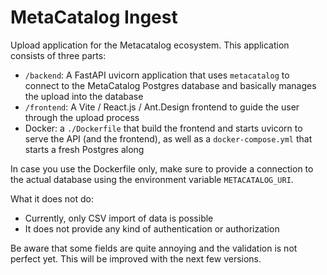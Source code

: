 # MetaCatalog Ingest

Upload application for the Metacatalog ecosystem. This application consists of three parts:

* `/backend`: A FastAPI uvicorn application that uses `metacatalog` to connect to the MetaCatalog Postgres database and basically manages the upload into the database
* `/frontend`: A Vite / React.js / Ant.Design frontend to guide the user through the upload process
* Docker: a `./Dockerfile` that build the frontend and starts uvicorn to serve the API (and the frontend), as well as a `docker-compose.yml` that starts a fresh Postgres along

In case you use the Dockerfile only, make sure to provide a connection to the actual database using the environment variable `METACATALOG_URI`.

What it does not do:

* Currently, only CSV import of data is possible
* It does not provide any kind of authentication or authorization

Be aware that some fields are quite annoying and the validation is not perfect yet. This will be improved with the next few versions.